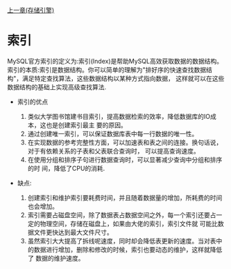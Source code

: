 [上一章(存储引擎)](./STORAGE_ENGINE.MD)
# 索引
MySQL官方索引的定义为:索引(Index)是帮助MySQL高效获取数据的数据结构。
索引的本质:索引是数据结构。你可以简单的理解为"排好序的快速查找数据结构"，满足特定查找算法，这些数据结构以某种方式指向数据，
这样就可以在这些数据结构的基础上实现高级查找算法.

* 索引的优点
    1. 类似大学图书馆建书目索引，提高数据检索的效率，降低数据库的IO成本，这也是创建索引最主
       要的原因。
    2. 通过创建唯一索引，可以保证数据库表中每一行数据的唯一性。   
    3. 在实现数据的参考完整性方面，可以加速表和表之间的连接。换句话说，对于有依赖关系的子表和父表联合查询时，
       可以提高查询速度。
    4. 在使用分组和排序子句进行数据查询时，可以显著减少查询中分组和排序的时 间，降低了CPU的消耗.
    
* 缺点:
    1. 创建索引和维护索引要耗费时间，并且随着数据量的增加，所耗费的时间也会增加。
    2. 索引需要占磁盘空间，除了数据表占数据空间之外，每一个索引还要占一定的物理空间，存储在磁盘上，如果由大佬的索引，索引文件就
    可能比数据文件更快达到最大文件尺寸。
    3. 虽然索引大大提高了拆线呢速度，同时却会降低表更新的速度。当对表中的数据进行增加，删除和修改的时候，索引也要动态的维护，这样就降低了
    数据的维护速度。
    